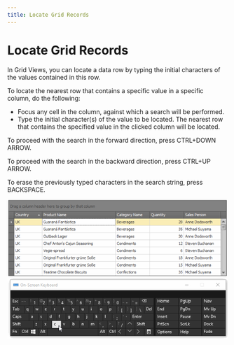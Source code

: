 ```yaml
---
title: Locate Grid Records
---
```

# Locate Grid Records
In Grid Views, you can locate a data row by typing the initial characters of the values contained in this row.

To locate the nearest row that contains a specific value in a specific column, do the following:
* Focus any cell in the column, against which a search will be performed.
* Type the initial character(s) of the value to be located. The nearest row that contains the specified value in the clicked column will be located.

To proceed with the search in the forward direction, press CTRL+DOWN ARROW.

To proceed with the search in the backward direction, press CTRL+UP ARROW.

To erase the previously typed characters in the search string, press BACKSPACE.

![IncrementalSearch_anim.gif](../../../images/Img2847.gif)